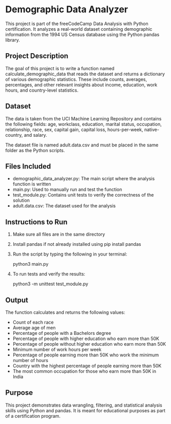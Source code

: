 # Demographic Data Analyzer

This project is part of the freeCodeCamp Data Analysis with Python certification. It analyzes a real-world dataset containing demographic information from the 1994 US Census database using the Python pandas library.

## Project Description

The goal of this project is to write a function named calculate_demographic_data that reads the dataset and returns a dictionary of various demographic statistics. These include counts, averages, percentages, and other relevant insights about income, education, work hours, and country-level statistics.

## Dataset

The data is taken from the UCI Machine Learning Repository and contains the following fields: age, workclass, education, marital status, occupation, relationship, race, sex, capital gain, capital loss, hours-per-week, native-country, and salary.

The dataset file is named adult.data.csv and must be placed in the same folder as the Python scripts.

## Files Included

- demographic_data_analyzer.py: The main script where the analysis function is written
- main.py: Used to manually run and test the function
- test_module.py: Contains unit tests to verify the correctness of the solution
- adult.data.csv: The dataset used for the analysis

## Instructions to Run

1. Make sure all files are in the same directory
2. Install pandas if not already installed using pip install pandas
3. Run the script by typing the following in your terminal:

   python3 main.py

4. To run tests and verify the results:

   python3 -m unittest test_module.py

## Output

The function calculates and returns the following values:

- Count of each race
- Average age of men
- Percentage of people with a Bachelors degree
- Percentage of people with higher education who earn more than 50K
- Percentage of people without higher education who earn more than 50K
- Minimum number of work hours per week
- Percentage of people earning more than 50K who work the minimum number of hours
- Country with the highest percentage of people earning more than 50K
- The most common occupation for those who earn more than 50K in India

## Purpose

This project demonstrates data wrangling, filtering, and statistical analysis skills using Python and pandas. It is meant for educational purposes as part of a certification program.
